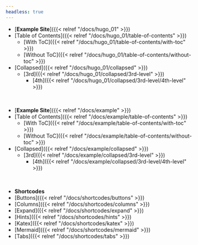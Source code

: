 ```yaml
---
headless: true
---
```


- [**Example Site**]({{< relref "/docs/hugo_01" >}})
- [Table of Contents]({{< relref "/docs/hugo_01/table-of-contents" >}})
  - [With ToC]({{< relref "/docs/hugo_01/table-of-contents/with-toc" >}})
  - [Without ToC]({{< relref "/docs/hugo_01/table-of-contents/without-toc" >}})
- [Collapsed]({{< relref "/docs/hugo_01/collapsed" >}})
  - [3rd]({{< relref "/docs/hugo_01/collapsed/3rd-level" >}})
    - [4th]({{< relref "/docs/hugo_01/collapsed/3rd-level/4th-level" >}})
<br />


- [**Example Site**]({{< relref "/docs/example" >}})
- [Table of Contents]({{< relref "/docs/example/table-of-contents" >}})
  - [With ToC]({{< relref "/docs/example/table-of-contents/with-toc" >}})
  - [Without ToC]({{< relref "/docs/example/table-of-contents/without-toc" >}})
- [Collapsed]({{< relref "/docs/example/collapsed" >}})
  - [3rd]({{< relref "/docs/example/collapsed/3rd-level" >}})
    - [4th]({{< relref "/docs/example/collapsed/3rd-level/4th-level" >}})
<br />

- **Shortcodes**
- [Buttons]({{< relref "/docs/shortcodes/buttons" >}})
- [Columns]({{< relref "/docs/shortcodes/columns" >}})
- [Expand]({{< relref "/docs/shortcodes/expand" >}})
- [Hints]({{< relref "/docs/shortcodes/hints" >}})
- [Katex]({{< relref "/docs/shortcodes/katex" >}})
- [Mermaid]({{< relref "/docs/shortcodes/mermaid" >}})
- [Tabs]({{< relref "/docs/shortcodes/tabs" >}})
<br />

